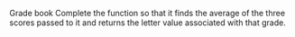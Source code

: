 Grade book
Complete the function so that it finds the average of the three scores passed to it and returns the letter value associated with that grade.
